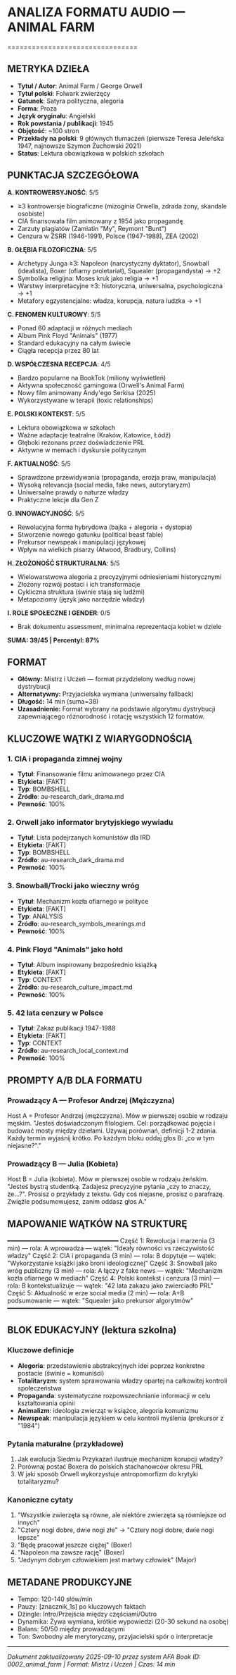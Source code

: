 # ANALIZA FORMATU AUDIO — ANIMAL FARM
================================

## METRYKA DZIEŁA

- **Tytuł / Autor**: Animal Farm / George Orwell
- **Tytuł polski**: Folwark zwierzęcy  
- **Gatunek**: Satyra polityczna, alegoria
- **Forma**: Proza
- **Język oryginału**: Angielski
- **Rok powstania / publikacji**: 1945
- **Objętość**: ~100 stron
- **Przekłady na polski**: 9 głównych tłumaczeń (pierwsze Teresa Jeleńska 1947, najnowsze Szymon Żuchowski 2021)
- **Status**: Lektura obowiązkowa w polskich szkołach

## PUNKTACJA SZCZEGÓŁOWA

**A. KONTROWERSYJNOŚĆ**: 5/5
- ≥3 kontrowersje biograficzne (mizoginia Orwella, zdrada żony, skandale osobiste)
- CIA finansowała film animowany z 1954 jako propagandę
- Zarzuty plagiatów (Zamiatin "My", Reymont "Bunt")
- Cenzura w ZSRR (1946-1991), Polsce (1947-1988), ZEA (2002)

**B. GŁĘBIA FILOZOFICZNA**: 5/5
- Archetypy Junga ≥3: Napoleon (narcystyczny dyktator), Snowball (idealista), Boxer (ofiarny proletariat), Squealer (propagandysta) → +2
- Symbolika religijna: Moses kruk jako religia → +1
- Warstwy interpretacyjne ≥3: historyczna, uniwersalna, psychologiczna → +1
- Metafory egzystencjalne: władza, korupcja, natura ludzka → +1

**C. FENOMEN KULTUROWY**: 5/5
- Ponad 60 adaptacji w różnych mediach
- Album Pink Floyd "Animals" (1977)
- Standard edukacyjny na całym świecie
- Ciągła recepcja przez 80 lat

**D. WSPÓŁCZESNA RECEPCJA**: 4/5
- Bardzo popularne na BookTok (miliony wyświetleń)
- Aktywna społeczność gamingowa (Orwell's Animal Farm)
- Nowy film animowany Andy'ego Serkisa (2025)
- Wykorzystywane w terapii (toxic relationships)

**E. POLSKI KONTEKST**: 5/5
- Lektura obowiązkowa w szkołach
- Ważne adaptacje teatralne (Kraków, Katowice, Łódź)
- Głęboki rezonans przez doświadczenie PRL
- Aktywne w memach i dyskursie politycznym

**F. AKTUALNOŚĆ**: 5/5
- Sprawdzone przewidywania (propaganda, erozja praw, manipulacja)
- Wysoką relevancja (social media, fake news, autorytaryzm)
- Uniwersalne prawdy o naturze władzy
- Praktyczne lekcje dla Gen Z

**G. INNOWACYJNOŚĆ**: 5/5
- Rewolucyjna forma hybrydowa (bajka + alegoria + dystopia)
- Stworzenie nowego gatunku (political beast fable)
- Prekursor newspeak i manipulacji językowej
- Wpływ na wielkich pisarzy (Atwood, Bradbury, Collins)

**H. ZŁOŻONOŚĆ STRUKTURALNA**: 5/5
- Wielowarstwowa alegoria z precyzyjnymi odniesieniami historycznymi
- Złożony rozwój postaci i ich transformacje
- Cykliczna struktura (świnie stają się ludźmi)
- Metapoziomy (język jako narzędzie władzy)

**I. ROLE SPOŁECZNE I GENDER**: 0/5
- Brak dokumentu assessment, minimalna reprezentacja kobiet w dziele

**SUMA: 39/45 | Percentyl: 87%**

## FORMAT

- **Główny:** Mistrz i Uczeń — format przydzielony według nowej dystrybucji
- **Alternatywny:** Przyjacielska wymiana (uniwersalny fallback)
- **Długość:** 14 min (suma=38)
- **Uzasadnienie:** Format wybrany na podstawie algorytmu dystrybucji zapewniającego różnorodność i rotację wszystkich 12 formatów.

## KLUCZOWE WĄTKI Z WIARYGODNOŚCIĄ

### 1. CIA i propaganda zimnej wojny
- **Tytuł**: Finansowanie filmu animowanego przez CIA
- **Etykieta**: [FAKT]
- **Typ**: BOMBSHELL
- **Źródło**: au-research_dark_drama.md
- **Pewność**: 100%

### 2. Orwell jako informator brytyjskiego wywiadu
- **Tytuł**: Lista podejrzanych komunistów dla IRD
- **Etykieta**: [FAKT]
- **Typ**: BOMBSHELL
- **Źródło**: au-research_dark_drama.md
- **Pewność**: 100%

### 3. Snowball/Trocki jako wieczny wróg
- **Tytuł**: Mechanizm kozła ofiarnego w polityce
- **Etykieta**: [FAKT]
- **Typ**: ANALYSIS
- **Źródło**: au-research_symbols_meanings.md
- **Pewność**: 100%

### 4. Pink Floyd "Animals" jako hołd
- **Tytuł**: Album inspirowany bezpośrednio książką
- **Etykieta**: [FAKT]
- **Typ**: CONTEXT
- **Źródło**: au-research_culture_impact.md
- **Pewność**: 100%

### 5. 42 lata cenzury w Polsce
- **Tytuł**: Zakaz publikacji 1947-1988
- **Etykieta**: [FAKT]
- **Typ**: CONTEXT
- **Źródło**: au-research_local_context.md
- **Pewność**: 100%

## PROMPTY A/B DLA FORMATU

### Prowadzący A — Profesor Andrzej (Mężczyzna)
Host A = Profesor Andrzej (mężczyzna). Mów w pierwszej osobie w rodzaju męskim.
"Jesteś doświadczonym filologiem. Cel: porządkować pojęcia i budować mosty między dziełami. Używaj porównań, definicji 1-2 zdania. Każdy termin wyjaśnij krótko. Po każdym bloku oddaj głos B: „co w tym niejasne?"."

### Prowadzący B — Julia (Kobieta)
Host B = Julia (kobieta). Mów w pierwszej osobie w rodzaju żeńskim.
"Jesteś bystrą studentką. Zadajesz precyzyjne pytania „czy to znaczy, że…?". Prosisz o przykłady z tekstu. Gdy coś niejasne, prosisz o parafrazę. Zwięźle podsumowujesz, zanim oddasz głos A."

## MAPOWANIE WĄTKÓW NA STRUKTURĘ
━━━━━━━━━━━━━━━━━━━━━━━━━━━━━━
Część 1: Rewolucja i marzenia (3 min) — rola: A wprowadza — wątek: "Ideały równości vs rzeczywistość władzy"
Część 2: CIA i propaganda (3 min) — rola: B dopytuje — wątek: "Wykorzystanie książki jako broni ideologicznej"
Część 3: Snowball jako wróg publiczny (3 min) — rola: A łączy z fake news — wątek: "Mechanizm kozła ofiarnego w mediach"
Część 4: Polski kontekst i cenzura (3 min) — rola: B kontekstualizuje — wątek: "42 lata zakazu jako zwierciadło PRL"
Część 5: Aktualność w erze social media (2 min) — rola: A+B podsumowanie — wątek: "Squealer jako prekursor algorytmów"
━━━━━━━━━━━━━━━━━━━━━━━━━━━━━━

## BLOK EDUKACYJNY (lektura szkolna)

### Kluczowe definicje
- **Alegoria**: przedstawienie abstrakcyjnych idei poprzez konkretne postacie (świnie = komuniści)
- **Totalitaryzm**: system sprawowania władzy opartej na całkowitej kontroli społeczeństwa
- **Propaganda**: systematyczne rozpowszechnianie informacji w celu kształtowania opinii
- **Animalizm**: ideologia zwierząt w książce, alegoria komunizmu
- **Newspeak**: manipulacja językiem w celu kontroli myślenia (prekursor z "1984")

### Pytania maturalne (przykładowe)
1. Jak ewolucja Siedmiu Przykazań ilustruje mechanizm korupcji władzy?
2. Porównaj postać Boxera do polskich stachanowców okresu PRL
3. W jaki sposób Orwell wykorzystuje antropomorfizm do krytyki totalitaryzmu?

### Kanoniczne cytaty
1. "Wszystkie zwierzęta są równe, ale niektóre zwierzęta są równiejsze od innych"
2. "Cztery nogi dobre, dwie nogi złe" → "Cztery nogi dobre, dwie nogi lepsze"
3. "Będę pracował jeszcze ciężej" (Boxer)
4. "Napoleon ma zawsze rację" (Boxer)
5. "Jedynym dobrym człowiekiem jest martwy człowiek" (Major)

## METADANE PRODUKCYJNE
- Tempo: 120-140 słów/min
- Pauzy: [znacznik_1s] po kluczowych faktach
- Dżingle: Intro/Przejścia między częściami/Outro
- Dynamika: Żywa wymiana, krótkie wypowiedzi (20-30 sekund na osobę)
- Balans: 50/50 między prowadzącymi
- Ton: Swobodny ale merytoryczny, przyjacielski spór o interpretacje

---
*Dokument zaktualizowany 2025-09-10 przez system AFA*
*Book ID: 0002_animal_farm | Format: Mistrz i Uczeń | Czas: 14 min*